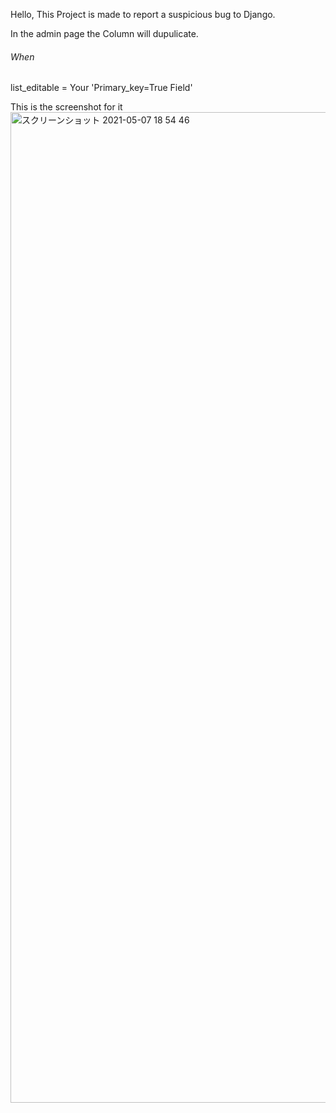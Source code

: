 Hello, This Project is made to report a suspicious bug to Django.

In the admin page the Column will dupulicate.

<h6>When</h6>
list_editable = Your 'Primary_key=True Field'

This is the screenshot for it
<img width="1585" alt="スクリーンショット 2021-05-07 18 54 46" src="https://user-images.githubusercontent.com/66260097/117432937-e0065080-af65-11eb-9f69-a3046ee579e4.png">
